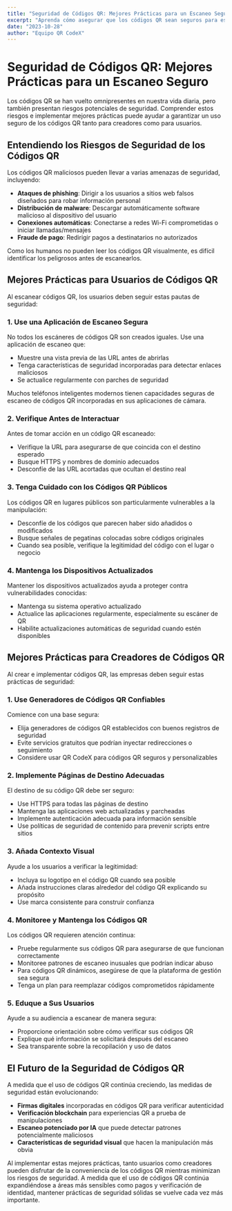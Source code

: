 ```yaml
---
title: "Seguridad de Códigos QR: Mejores Prácticas para un Escaneo Seguro"
excerpt: "Aprenda cómo asegurar que los códigos QR sean seguros para escanear y cómo proteger a sus usuarios al implementar códigos QR."
date: "2023-10-28"
author: "Equipo QR CodeX"
---
```


# Seguridad de Códigos QR: Mejores Prácticas para un Escaneo Seguro

Los códigos QR se han vuelto omnipresentes en nuestra vida diaria, pero también presentan riesgos potenciales de seguridad. Comprender estos riesgos e implementar mejores prácticas puede ayudar a garantizar un uso seguro de los códigos QR tanto para creadores como para usuarios.

## Entendiendo los Riesgos de Seguridad de los Códigos QR

Los códigos QR maliciosos pueden llevar a varias amenazas de seguridad, incluyendo:

- **Ataques de phishing**: Dirigir a los usuarios a sitios web falsos diseñados para robar información personal
- **Distribución de malware**: Descargar automáticamente software malicioso al dispositivo del usuario
- **Conexiones automáticas**: Conectarse a redes Wi-Fi comprometidas o iniciar llamadas/mensajes
- **Fraude de pago**: Redirigir pagos a destinatarios no autorizados

Como los humanos no pueden leer los códigos QR visualmente, es difícil identificar los peligrosos antes de escanearlos.

## Mejores Prácticas para Usuarios de Códigos QR

Al escanear códigos QR, los usuarios deben seguir estas pautas de seguridad:

### 1. Use una Aplicación de Escaneo Segura

No todos los escáneres de códigos QR son creados iguales. Use una aplicación de escaneo que:
- Muestre una vista previa de las URL antes de abrirlas
- Tenga características de seguridad incorporadas para detectar enlaces maliciosos
- Se actualice regularmente con parches de seguridad

Muchos teléfonos inteligentes modernos tienen capacidades seguras de escaneo de códigos QR incorporadas en sus aplicaciones de cámara.

### 2. Verifique Antes de Interactuar

Antes de tomar acción en un código QR escaneado:
- Verifique la URL para asegurarse de que coincida con el destino esperado
- Busque HTTPS y nombres de dominio adecuados
- Desconfíe de las URL acortadas que ocultan el destino real

### 3. Tenga Cuidado con los Códigos QR Públicos

Los códigos QR en lugares públicos son particularmente vulnerables a la manipulación:
- Desconfíe de los códigos que parecen haber sido añadidos o modificados
- Busque señales de pegatinas colocadas sobre códigos originales
- Cuando sea posible, verifique la legitimidad del código con el lugar o negocio

### 4. Mantenga los Dispositivos Actualizados

Mantener los dispositivos actualizados ayuda a proteger contra vulnerabilidades conocidas:
- Mantenga su sistema operativo actualizado
- Actualice las aplicaciones regularmente, especialmente su escáner de QR
- Habilite actualizaciones automáticas de seguridad cuando estén disponibles

## Mejores Prácticas para Creadores de Códigos QR

Al crear e implementar códigos QR, las empresas deben seguir estas prácticas de seguridad:

### 1. Use Generadores de Códigos QR Confiables

Comience con una base segura:
- Elija generadores de códigos QR establecidos con buenos registros de seguridad
- Evite servicios gratuitos que podrían inyectar redirecciones o seguimiento
- Considere usar QR CodeX para códigos QR seguros y personalizables

### 2. Implemente Páginas de Destino Adecuadas

El destino de su código QR debe ser seguro:
- Use HTTPS para todas las páginas de destino
- Mantenga las aplicaciones web actualizadas y parcheadas
- Implemente autenticación adecuada para información sensible
- Use políticas de seguridad de contenido para prevenir scripts entre sitios

### 3. Añada Contexto Visual

Ayude a los usuarios a verificar la legitimidad:
- Incluya su logotipo en el código QR cuando sea posible
- Añada instrucciones claras alrededor del código QR explicando su propósito
- Use marca consistente para construir confianza

### 4. Monitoree y Mantenga los Códigos QR

Los códigos QR requieren atención continua:
- Pruebe regularmente sus códigos QR para asegurarse de que funcionan correctamente
- Monitoree patrones de escaneo inusuales que podrían indicar abuso
- Para códigos QR dinámicos, asegúrese de que la plataforma de gestión sea segura
- Tenga un plan para reemplazar códigos comprometidos rápidamente

### 5. Eduque a Sus Usuarios

Ayude a su audiencia a escanear de manera segura:
- Proporcione orientación sobre cómo verificar sus códigos QR
- Explique qué información se solicitará después del escaneo
- Sea transparente sobre la recopilación y uso de datos

## El Futuro de la Seguridad de Códigos QR

A medida que el uso de códigos QR continúa creciendo, las medidas de seguridad están evolucionando:

- **Firmas digitales** incorporadas en códigos QR para verificar autenticidad
- **Verificación blockchain** para experiencias QR a prueba de manipulaciones
- **Escaneo potenciado por IA** que puede detectar patrones potencialmente maliciosos
- **Características de seguridad visual** que hacen la manipulación más obvia

Al implementar estas mejores prácticas, tanto usuarios como creadores pueden disfrutar de la conveniencia de los códigos QR mientras minimizan los riesgos de seguridad. A medida que el uso de códigos QR continúa expandiéndose a áreas más sensibles como pagos y verificación de identidad, mantener prácticas de seguridad sólidas se vuelve cada vez más importante.

